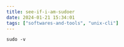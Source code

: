 ```yaml
---
title: see-if-i-am-sudoer
date: 2024-01-21 15:34:01
tags: ["softwares-and-tools", "unix-cli"]
---
```

```
sudo -v
```

